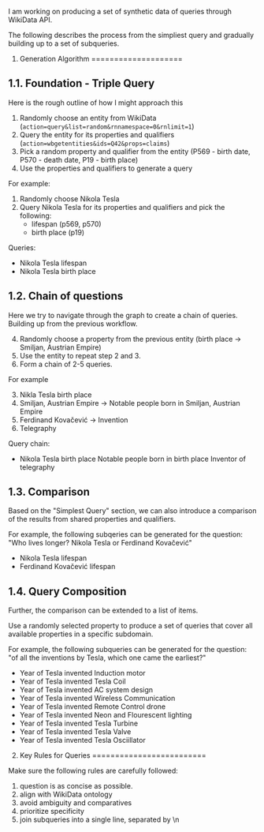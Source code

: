 I am working on producing a set of synthetic data of queries through WikiData
API.

The following describes the process from the simpliest query and gradually
building up to a set of subqueries.

1. Generation Algorithm
====================

1.1. Foundation - Triple Query
-------------------------
Here is the rough outline of how I might approach this

1. Randomly choose an entity from WikiData (`action=query&list=random&rnnamespace=0&rnlimit=1`)
2. Query the entity for its properties and qualifiers (`action=wbgetentities&ids=Q42&props=claims`)
3. Pick a random property and qualifier from the entity (P569 - birth date, P570 - death date, P19 - birth place)
4. Use the properties and qualifiers to generate a query

For example:

1. Randomly choose Nikola Tesla
2. Query Nikola Tesla for its properties and qualifiers and pick the following:
    - lifespan (p569, p570)
    - birth place (p19)

Queries:
- Nikola Tesla lifespan
- Nikola Tesla birth place


1.2. Chain of questions
------------------

Here we try to navigate through the graph to create a chain of queries. Building up from the previous workflow.

4. Randomly choose a property from the previous entity (birth place -> Smiljan, Austrian Empire)
5. Use the entity to repeat step 2 and 3.
6. Form a chain of 2-5 queries.

For example

3. Nikla Tesla birth place
4. Smiljan, Austrian Empire -> Notable people born in Smiljan, Austrian Empire
5. Ferdinand Kovačević -> Invention
6. Telegraphy

Query chain:

- Nikola Tesla birth place
  Notable people born in birth place
  Inventor of telegraphy


1.3. Comparison 
--------------------------

Based on the "Simplest Query" section, we can also introduce a comparison of
the results from shared properties and qualifiers.

For example, the following subqeries can be generated for the question: "Who
lives longer? Nikola Tesla or Ferdinand Kovačević"

- Nikola Tesla lifespan
- Ferdinand Kovačević lifespan


1.4. Query Composition
-----------------

Further, the comparison can be extended to a list of items.

Use a randomly selected property to produce a set of queries that cover all
available properties in a specific subdomain.

For example, the following subqueries can be generated for the question: "of
all the inventions by Tesla, which one came the earliest?"

- Year of Tesla invented Induction motor
- Year of Tesla invented Tesla Coil
- Year of Tesla invented AC system design
- Year of Tesla invented Wireless Communication
- Year of Tesla invented Remote Control drone
- Year of Tesla invented Neon and Flourescent lighting
- Year of Tesla invented Tesla Turbine
- Year of Tesla invented Tesla Valve
- Year of Tesla invented Tesla Osciillator

2. Key Rules for Queries
=========================

Make sure the following rules are carefully followed:

1. question is as concise as possible.
2. align with WikiData ontology
3. avoid ambiguity and comparatives
4. prioritize specificity
5. join subqueries into a single line, separated by \n

